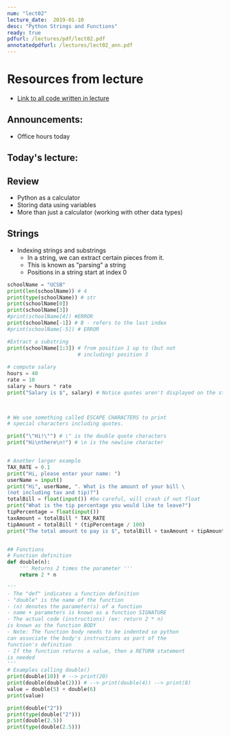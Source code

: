 ```yaml
---
num: "lect02"
lecture_date:  2019-01-10
desc: "Python Strings and Functions"
ready: true
pdfurl: /lectures/pdf/lect02.pdf
annotatedpdfurl: /lectures/lect02_ann.pdf
---
```



# Resources from lecture

* [Link to all code written in lecture](https://github.com/ucsb-cs8-w19-mirza/cs8-w19-lectures)

## Announcements: 

* Office hours today


## Today's lecture:

## Review
* Python as a calculator
* Storing data using variables
* More than just a calculator (working with other data types)

 
## Strings
* Indexing strings and substrings
    - In a string, we can extract certain pieces from it.
    - This is known as "parsing" a string
    - Positions in a string start at index 0

```python
schoolName = "UCSB"
print(len(schoolName)) # 4
print(type(schoolName)) # str
print(schoolName[0])
print(schoolName[3])
#print(schoolName[4]) #ERROR
print(schoolName[-1]) # B - refers to the last index
#print(schoolName[-5]) # ERROR

#Extract a substring
print(schoolName[1:3]) # from position 1 up to (but not
                       # including) position 3
                       
# compute salary
hours = 40
rate = 10
salary = hours * rate
print("Salary is $", salary) # Notice quotes aren't displayed on the string in the outpout


 
# We use something called ESCAPE CHARACTERS to print
# special characters including quotes.

print("\"Hi!\"") # \" is the double quote characters
print("Hi\nthere\n!") # \n is the newline character


# Another larger example
TAX_RATE = 0.1
print("Hi, please enter your name: ")
userName = input()
print("Hi", userName, ". What is the amount of your bill \
(not including tax and tip)?")
totalBill = float(input()) #be careful, will crash if not float
print("What is the tip percentage you would like to leave?")
tipPercentage = float(input())
taxAmount = totalBill * TAX_RATE
tipAmount = totalBill * (tipPercentage / 100)
print("The total amount to pay is $", totalBill + taxAmount + tipAmount)


## Functions
# Function definition
def double(n):
    ''' Returns 2 times the parameter '''
    return 2 * n

'''
- The "def" indicates a function definition
- "double" is the name of the function
- (n) denotes the parameter(s) of a function
- name + parameters is known as a function SIGNATURE
- The actual code (instructions) (ex: return 2 * n)
is known as the function BODY
- Note: The function body needs to be indented so python
can associate the body's instructions as part of the
function's definition
- If the function returns a value, then a RETURN statement
is needed
'''
# Examples calling double()
print(double(10)) # --> print(20)
print(double(double(2))) # --> print(double(4)) --> print(8)
value = double(5) + double(6)
print(value)

print(double("2"))
print(type(double("2")))
print(double(2.5))
print(type(double(2.5)))

```







